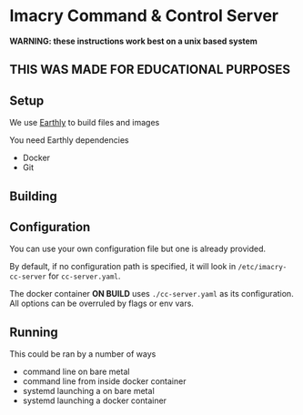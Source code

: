 # Imacry Command & Control Server

**WARNING: these instructions work best on a unix based system**

## **THIS WAS MADE FOR EDUCATIONAL PURPOSES**

## Setup

We use [Earthly](https://earthly.dev) to build files and images

You need Earthly dependencies
* Docker
* Git 

## Building

## Configuration
You can use your own configuration file but one is already provided.

By default, if no configuration path is specified, it will look in `/etc/imacry-cc-server` for `cc-server.yaml`. 

The docker container **ON BUILD** uses `./cc-server.yaml` as its configuration. All options can be overruled by flags or env vars.

## Running
This could be ran by a number of ways

* command line on bare metal
* command line from inside docker container
* systemd launching a on bare metal
* systemd launching a docker container

### 
